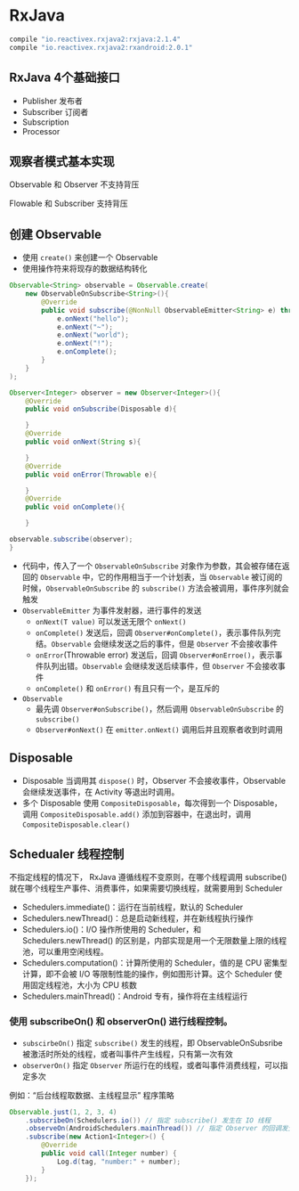 # RxJava

```java
compile "io.reactivex.rxjava2:rxjava:2.1.4"
compile "io.reactivex.rxjava2:rxandroid:2.0.1"
```

## RxJava 4个基础接口

- Publisher 发布者
- Subscriber 订阅者
- Subscription
- Processor

## 观察者模式基本实现

Observable 和 Observer 不支持背压

Flowable 和 Subscriber 支持背压

## 创建 Observable

- 使用 `create()` 来创建一个 Observable
- 使用操作符来将现存的数据结构转化

```java
Observable<String> observable = Observable.create(
    new ObservableOnSubscribe<String>(){
        @Override
        public void subscribe(@NonNull ObservableEmitter<String> e) throws Exception{
            e.onNext("hello");
            e.onNext("~");
            e.onNext("world");
            e.onNext("!");
            e.onComplete();
        }
    }
);

Observer<Integer> observer = new Observer<Integer>(){
    @Override
    public void onSubscribe(Disposable d){

    }
    @Override
    public void onNext(String s){

    }
    @Override
    public void onError(Throwable e){

    }
    @Override
    public void onComplete(){

    }

observable.subscribe(observer);
}
```

- 代码中，传入了一个 `ObservableOnSubscribe` 对象作为参数，其会被存储在返回的 `Observable` 中，它的作用相当于一个计划表，当 `Observable` 被订阅的时候，`ObservableOnSubscribe` 的 `subscribe()` 方法会被调用，事件序列就会触发
- `ObservableEmitter` 为事件发射器，进行事件的发送
  - `onNext(T value)` 可以发送无限个 `onNext()`
  - `onComplete()` 发送后，回调 `Observer#onComplete()`，表示事件队列完结。`Observable` 会继续发送之后的事件，但是 `Observer` 不会接收事件
  - `onError`(Throwable error) 发送后，回调 `Observer#onErroe()`，表示事件队列出错。`Observable` 会继续发送后续事件，但 `Observer` 不会接收事件
  - `onComplete()` 和 `onError()` 有且只有一个，是互斥的
- `Observable`
  - 最先调 `Observer#onSubscribe()`，然后调用 `ObservableOnSubscribe` 的 `subscribe()`
  - `Observer#onNext()` 在 `emitter.onNext()` 调用后并且观察者收到时调用

## Disposable

- Disposable 当调用其 `dispose()` 时，Observer 不会接收事件，Observable 会继续发送事件，在 Activity 等退出时调用。
- 多个 Disposable 使用 `CompositeDisposable`，每次得到一个 Disposable，调用 `CompositeDisposable.add()` 添加到容器中，在退出时，调用 `CompositeDisposable.clear()`

## Schedualer 线程控制

不指定线程的情况下， RxJava 遵循线程不变原则，在哪个线程调用 subscribe() 就在哪个线程生产事件、消费事件，如果需要切换线程，就需要用到 Scheduler

- Schedulers.immediate()：运行在当前线程，默认的 Scheduler
- Schedulers.newThread()：总是启动新线程，并在新线程执行操作
- Schedulers.io()：I/O 操作所使用的 Scheduler，和 Schedulers.newThread() 的区别是，内部实现是用一个无限数量上限的线程池，可以重用空闲线程。
- Schedulers.computation()：计算所使用的 Scheduler，值的是 CPU 密集型计算，即不会被 I/O 等限制性能的操作，例如图形计算。这个 Scheduler 使用固定线程池，大小为 CPU 核数
- Schedulers.mainThread()：Android 专有，操作将在主线程运行

### 使用 subscribeOn() 和 observerOn() 进行线程控制。

- `subscirbeOn()` 指定 `subscribe()` 发生的线程，即 ObservableOnSubsribe 被激活时所处的线程，或者叫事件产生线程，只有第一次有效
- `observerOn()` 指定 `Observer` 所运行在的线程，或者叫事件消费线程，可以指定多次

例如：“后台线程取数据、主线程显示” 程序策略

```java
Observable.just(1, 2, 3, 4)
    .subscribeOn(Schedulers.io()) // 指定 subscribe() 发生在 IO 线程
    .observeOn(AndroidSchedulers.mainThread()) // 指定 Observer 的回调发生在主线程
    .subscribe(new Action1<Integer>() {
        @Override
        public void call(Integer number) {
            Log.d(tag, "number:" + number);
        }
    });
```

